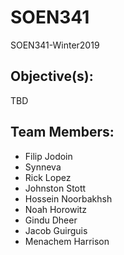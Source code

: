# SOEN341
SOEN341-Winter2019

## Objective(s):
TBD

## Team Members:
- Filip Jodoin
- Synneva
- Rick Lopez
- Johnston Stott
- Hossein Noorbakhsh
- Noah Horowitz
- Gindu Dheer
- Jacob Guirguis
- Menachem Harrison
